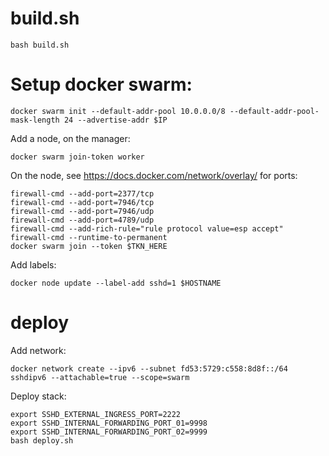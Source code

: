 # build.sh
```
bash build.sh
```

# Setup docker swarm:
```
docker swarm init --default-addr-pool 10.0.0.0/8 --default-addr-pool-mask-length 24 --advertise-addr $IP
```
Add a node, on the manager:
```
docker swarm join-token worker
```
On the node, see https://docs.docker.com/network/overlay/ for ports:
```
firewall-cmd --add-port=2377/tcp
firewall-cmd --add-port=7946/tcp
firewall-cmd --add-port=7946/udp
firewall-cmd --add-port=4789/udp
firewall-cmd --add-rich-rule="rule protocol value=esp accept"
firewall-cmd --runtime-to-permanent
docker swarm join --token $TKN_HERE
```
Add labels:
```
docker node update --label-add sshd=1 $HOSTNAME
```

# deploy

Add network:
```
docker network create --ipv6 --subnet fd53:5729:c558:8d8f::/64 sshdipv6 --attachable=true --scope=swarm
```

Deploy stack:
```
export SSHD_EXTERNAL_INGRESS_PORT=2222
export SSHD_INTERNAL_FORWARDING_PORT_01=9998
export SSHD_INTERNAL_FORWARDING_PORT_02=9999
bash deploy.sh
```
